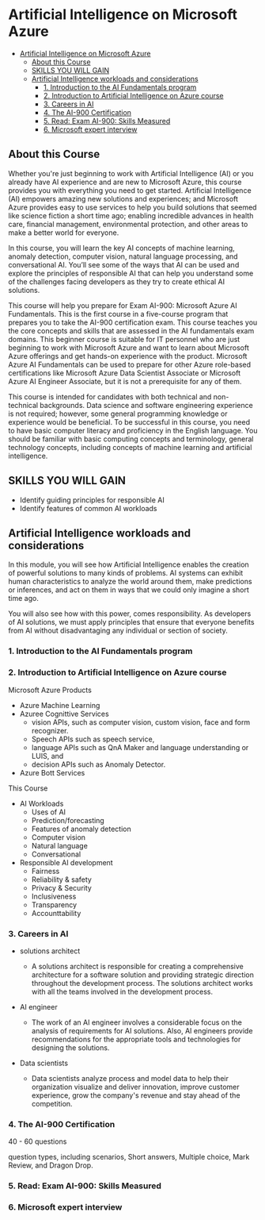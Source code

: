 # Artificial Intelligence on Microsoft Azure

- [Artificial Intelligence on Microsoft Azure](#artificial-intelligence-on-microsoft-azure)
  - [About this Course](#about-this-course)
  - [SKILLS YOU WILL GAIN](#skills-you-will-gain)
  - [Artificial Intelligence workloads and considerations](#artificial-intelligence-workloads-and-considerations)
    - [1. Introduction to the AI Fundamentals program](#1-introduction-to-the-ai-fundamentals-program)
    - [2. Introduction to Artificial Intelligence on Azure course](#2-introduction-to-artificial-intelligence-on-azure-course)
    - [3. Careers in AI](#3-careers-in-ai)
    - [4. The AI-900 Certification](#4-the-ai-900-certification)
    - [5. Read: Exam AI-900: Skills Measured](#5-read-exam-ai-900-skills-measured)
    - [6. Microsoft expert interview](#6-microsoft-expert-interview)

## About this Course

Whether you're just beginning to work with Artificial Intelligence (AI) or you already have AI experience and are new to Microsoft Azure, this course provides you with everything you need to get started. Artificial Intelligence (AI) empowers amazing new solutions and experiences; and Microsoft Azure provides easy to use services to help you build solutions that seemed like science fiction a short time ago; enabling incredible advances in health care, financial management, environmental protection, and other areas to make a better world for everyone.

In this course, you will learn the key AI concepts of machine learning, anomaly detection, computer vision, natural language processing, and conversational AI. You’ll see some of the ways that AI can be used and explore the principles of responsible AI that can help you understand some of the challenges facing developers as they try to create ethical AI solutions. 

This course will help you prepare for Exam AI-900: Microsoft Azure AI Fundamentals. This is the first course in a five-course program that prepares you to take the AI-900 certification exam. This course teaches you the core concepts and skills that are assessed in the AI fundamentals exam domains.  This beginner course is suitable for IT personnel who are just beginning to work with Microsoft Azure and want to learn about Microsoft Azure offerings and get hands-on experience with the product. Microsoft Azure AI Fundamentals can be used to prepare for other Azure role-based certifications like Microsoft Azure Data Scientist Associate or Microsoft Azure AI Engineer Associate, but it is not a prerequisite for any of them.

This course is intended for candidates with both technical and non-technical backgrounds. Data science and software engineering experience is not required; however, some general programming knowledge or experience would be beneficial.  To be successful in this course, you need to have basic computer literacy and proficiency in the English language. You should be familiar with basic computing concepts and terminology,  general technology concepts, including concepts of machine learning and artificial intelligence.

## SKILLS YOU WILL GAIN

- Identify guiding principles for responsible AI
- Identify features of common AI workloads

## Artificial Intelligence workloads and considerations

In this module, you will see how Artificial Intelligence enables the creation of powerful solutions to many kinds of problems. AI systems can exhibit human characteristics to analyze the world around them, make predictions or inferences, and act on them in ways that we could only imagine a short time ago.

You will also see how with this power, comes responsibility. As developers of AI solutions, we must apply principles that ensure that everyone benefits from AI without disadvantaging any individual or section of society.

### 1. Introduction to the AI Fundamentals program
### 2. Introduction to Artificial Intelligence on Azure course

Microsoft Azure Products
- Azure Machine Learning
- Azuree Cognittive Services
  - vision APIs, such as computer vision, custom vision, face and form recognizer. 
  - Speech APIs such as speech service, 
  - language APIs such as QnA Maker and language understanding or LUIS, and 
  - decision APIs such as Anomaly Detector.
- Azure Bott Services

This Course
- AI Workloads
  - Uses of AI
  - Prediction/forecasting
  - Features of anomaly detection
  - Computer vision
  - Natural language
  - Conversational 
- Responsible AI development
  - Fairness
  - Reliability & safety
  - Privacy & Security
  - Inclusiveness
  - Transparency
  - Accounttability

### 3. Careers in AI

- solutions architect
  - A solutions architect is responsible for creating a comprehensive architecture for a software solution and providing strategic direction throughout the development process. The solutions architect works with all the teams involved in the development process.

- AI engineer
  - The work of an AI engineer involves a considerable focus on the analysis of requirements for AI solutions. Also, AI engineers provide recommendations for the appropriate tools and technologies for designing the solutions.

- Data scientists 
  - Data scientists analyze process and model data to help their organization visualize and deliver innovation, improve customer experience, grow the company's revenue and stay ahead of the competition.

### 4. The AI-900 Certification

40 -  60 questions

question types, including scenarios, Short answers, Multiple choice, Mark Review, and Dragon Drop.

### 5. Read: Exam AI-900: Skills Measured


### 6. Microsoft expert interview
